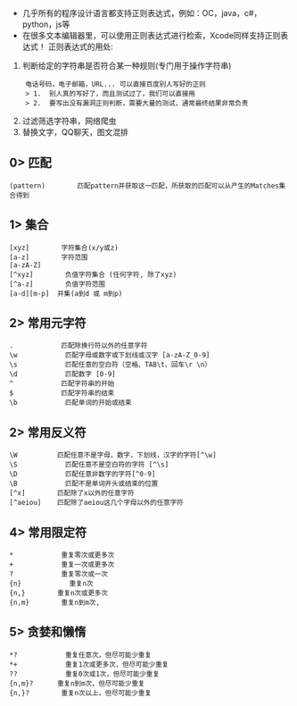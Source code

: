- 几乎所有的程序设计语言都支持正则表达式，例如：OC，java，c#，python，js等
- 在很多文本编辑器里，可以使用正则表达式进行检索，Xcode同样支持正则表达式！
正则表达式的用处:
1. 判断给定的字符串是否符合某一种规则(专门用于操作字符串)
```
    电话号码，电子邮箱，URL... 可以直接百度别人写好的正则
    > 1.  别人真的写好了，而且测试过了，我们可以直接用
    > 2.  要写出没有漏洞正则判断，需要大量的测试，通常最终结果非常负责
```

2. 过滤筛选字符串，网络爬虫
3. 替换文字，QQ聊天，图文混排

0>    匹配
--------------------------------------------------------------------------------
```
(pattern)        匹配pattern并获取这一匹配，所获取的匹配可以从产生的Matches集合得到
```

1>    集合
--------------------------------------------------------------------------------
```
[xyz]        字符集合(x/y或z)
[a-z]        字符范围
[a-zA-Z]
[^xyz]        负值字符集合 (任何字符, 除了xyz)
[^a-z]        负值字符范围
[a-d][m-p]  并集(a到d 或 m到p)
```

2>    常用元字符
--------------------------------------------------------------------------------
```
.            匹配除换行符以外的任意字符
\w            匹配字母或数字或下划线或汉字 [a-zA-Z_0-9]
\s            匹配任意的空白符（空格、TAB\t、回车\r \n）
\d            匹配数字 [0-9]
^            匹配字符串的开始
$            匹配字符串的结束
\b            匹配单词的开始或结束
```

2>    常用反义符
--------------------------------------------------------------------------------
```
\W          匹配任意不是字母，数字，下划线，汉字的字符[^\w]
\S            匹配任意不是空白符的字符 [^\s]
\D            匹配任意非数字的字符[^0-9]
\B            匹配不是单词开头或结束的位置
[^x]        匹配除了x以外的任意字符
[^aeiou]    匹配除了aeiou这几个字母以外的任意字符
```


4>    常用限定符
--------------------------------------------------------------------------------
```
*            重复零次或更多次
+            重复一次或更多次
?            重复零次或一次
{n}            重复n次
{n,}        重复n次或更多次
{n,m}        重复n到m次,
```

5>    贪婪和懒惰
--------------------------------------------------------------------------------
```
*?            重复任意次，但尽可能少重复
*+            重复1次或更多次，但尽可能少重复
??            重复0次或1次，但尽可能少重复
{n,m}?      重复n到m次，但尽可能少重复
{n,}?        重复n次以上，但尽可能少重复
```